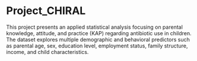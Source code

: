 # Project_CHIRAL
This project presents an applied statistical analysis focusing on parental knowledge, attitude, and practice (KAP) regarding antibiotic use in children. The dataset explores multiple demographic and behavioral predictors such as parental age, sex, education level, employment status, family structure, income, and child characteristics.
